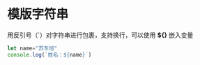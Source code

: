 # 模版字符串

用反引号（`）对字符串进行包裹，支持换行，可以使用 **${}** 嵌入变量

```js
let name="苏东旭"
console.log(`姓名：${name}`)
```















